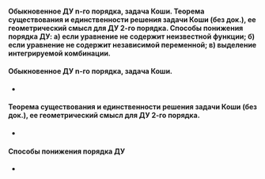 #### Обыкновенное ДУ n-го порядка, задача Коши. Теорема существования и единственности решения задачи Коши (без док.), ее геометрический смысл для ДУ 2-го порядка. Способы понижения порядка ДУ: а) если уравнение не содержит неизвестной функции; б) если уравнение не содержит независимой переменной; в) выделение интегрируемой комбинации.

#### Обыкновенное ДУ n-го порядка, задача Коши.
- 
#### Теорема существования и единственности решения задачи Коши (без док.), ее геометрический смысл для ДУ 2-го порядка. 
- 
#### Способы понижения порядка ДУ
- 
